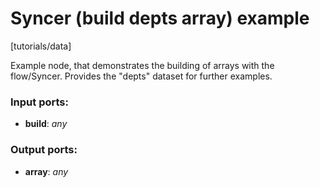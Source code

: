 # Syncer (build depts array) example

[tutorials/data]

Example node, that demonstrates the building of arrays with the flow/Syncer. Provides the "depts" dataset for further examples.

### Input ports:

* __build__: _any_



### Output ports:

* __array__: _any_



